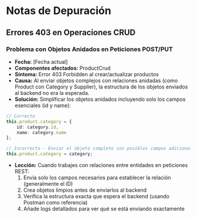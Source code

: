 # Notas de Depuración

## Errores 403 en Operaciones CRUD

### Problema con Objetos Anidados en Peticiones POST/PUT
- **Fecha:** [Fecha actual]
- **Componentes afectados:** ProductCrud
- **Síntoma:** Error 403 Forbidden al crear/actualizar productos
- **Causa:** Al enviar objetos complejos con relaciones anidadas (como Product con Category y Supplier), la estructura de los objetos enviados al backend no era la esperada.
- **Solución:** Simplificar los objetos anidados incluyendo solo los campos esenciales (id y name):

```typescript
// Correcto
this.product.category = {
    id: category.id,
    name: category.name
};

// Incorrecto - Enviar el objeto completo con posibles campos adicionales
this.product.category = category;
```

- **Lección:** Cuando trabajes con relaciones entre entidades en peticiones REST:
  1. Envía solo los campos necesarios para establecer la relación (generalmente el ID)
  2. Crea objetos limpios antes de enviarlos al backend
  3. Verifica la estructura exacta que espera el backend (usando Postman como referencia)
  4. Añade logs detallados para ver qué se está enviando exactamente